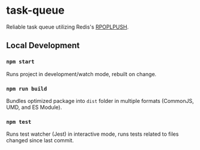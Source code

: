 # task-queue

Reliable task queue utilizing Redis's [RPOPLPUSH](https://redis.io/commands/rpoplpush#pattern-reliable-queue).

## Local Development

### `npm start`

Runs project in development/watch mode, rebuilt on change.

### `npm run build`

Bundles optimized package into `dist` folder in multiple formats (CommonJS, UMD, and ES Module).

### `npm test`

Runs test watcher (Jest) in interactive mode, runs tests related to files changed since last commit.
